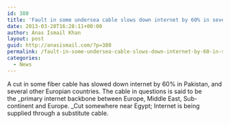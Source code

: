 ```yaml
---
id: 380
title: 'Fault in some undersea cable slows down internet by 60% in several countries including Pakistan'
date: 2013-03-28T16:28:11+00:00
author: Anas Ismail Khan
layout: post
guid: http://anasismail.com/?p=380
permalink: /fault-in-some-undersea-cable-slows-down-internet-by-60-in-several-countries-including-pakistan
categories:
  - News
---
```

A cut in some fiber cable has slowed down internet by 60% in Pakistan, and several other Europian countries. The cable in questions is said to be the _primary internet backbone between Europe, Middle East, Sub-continent and Europe. _Cut somewhere near Egypt; Internet is being supplied through a substitute cable.